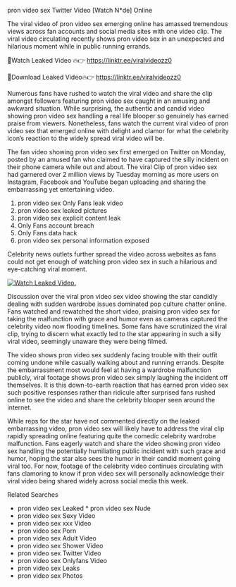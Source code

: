 ﻿pron video sex Twitter Video [Watch N*de] Online

The viral video of ﻿pron video sex emerging online has amassed tremendous views across fan accounts and social media sites with one video clip. The viral video circulating recently shows ﻿pron video sex in an unexpected and hilarious moment while in public running errands. 

🔴Watch Leaked Video 🔥👉  https://linktr.ee/viralvideozz0 

🔴Download Leaked Video🔥👉  https://linktr.ee/viralvideozz0 

Numerous fans have rushed to watch the viral video and share the clip amongst followers featuring ﻿pron video sex caught in an amusing and awkward situation. While surprising, the authentic and candid video showing ﻿pron video sex handling a real life blooper so genuinely has earned praise from viewers. Nonetheless, fans watch the current viral video of ﻿pron video sex that emerged online with delight and clamor for what the celebrity icon’s reaction to the widely spread viral video will be.

The fan video showing ﻿pron video sex first emerged on Twitter on Monday, posted by an amused fan who claimed to have captured the silly incident on their phone camera while out and about. The viral Clip of ﻿pron video sex had garnered over 2 million views by Tuesday morning as more users on Instagram, Facebook and YouTube began uploading and sharing the embarrassing yet entertaining video. 

1. ﻿pron video sex Only Fans leak video
2. ﻿pron video sex leaked pictures
3. ﻿pron video sex explicit content leak
4. Only Fans account breach
5. Only Fans data hack
6. ﻿pron video sex personal information exposed

Celebrity news outlets further spread the video across websites as fans could not get enough of watching ﻿pron video sex in such a hilarious and eye-catching viral moment. 

[![Watch Leaked Video.](https://miro.medium.com/v2/resize:fit:828/format:webp/1*cilzJN44JGOrTw9NJCrNHA.gif "Watch Leaked Video")](https://linktr.ee/viralvideozz0)

Discussion over the viral ﻿pron video sex video showing the star candidly dealing with sudden wardrobe issues dominated pop culture chatter online. Fans watched and rewatched the short video, praising ﻿pron video sex for taking the malfunction with grace and humor even as cameras captured the celebrity video now flooding timelines. Some fans have scrutinized the viral clip, trying to discern what exactly led to the star appearing in such a silly viral video, seemingly unaware they were being filmed.

The video shows ﻿pron video sex suddenly facing trouble with their outfit coming undone while casually walking about and running errands. Despite the embarrassment most would feel at having a wardrobe malfunction publicly, viral footage shows ﻿pron video sex simply laughing the incident off themselves. It is this down-to-earth reaction that has earned ﻿pron video sex such positive responses rather than ridicule after surprised fans rushed online to see the video and share the celebrity blooper seen around the internet.  

While reps for the star have not commented directly on the leaked embarrassing video, ﻿pron video sex will likely have to address the viral clip rapidly spreading online featuring quite the comedic celebrity wardrobe malfunction. Fans eagerly watch and share the video showing ﻿pron video sex handling the potentially humiliating public incident with such grace and humor, hoping the star also sees the humor in their candid moment going viral too. For now, footage of the celebrity video continues circulating with fans clamoring to know if ﻿pron video sex will personally acknowledge their viral video being shared widely across social media this week.

Related Searches
* ﻿pron video sex Leaked
﻿* pron video sex Nude
* ﻿pron video sex Sexy Video
* ﻿pron video sex xxx Video
* ﻿pron video sex Porn
* ﻿pron video sex Adult Video
* ﻿pron video sex Shower Video
* ﻿pron video sex Twitter Video
* ﻿pron video sex Onlyfans Video
* ﻿pron video sex Leaks
* ﻿pron video sex Photos